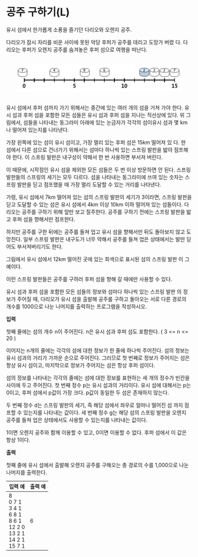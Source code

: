 공주 구하기(L)
====================================
유시 섬에서 한가롭게 소풍을 즐기던 다리오와 오렌지 공주.

다리오가 잠시 자리를 비운 사이에 못된 악당 후퍼가 공주를 데리고 도망가 버렸
다. 다리오는 후퍼가 오렌지 공주를 숨겨놓은 후퍼 섬으로 여행을 떠난다. 

<br>
<div align="center">
<img src="./img/figure1.png" align="center">
</div>
<br>

유시 섬에서 후퍼 섬까지 가기 위해서는 중간에 있는 여러 개의 섬을 거쳐 가야
한다. 유시 섬과 후퍼 섬을 포함한 모든 섬들은 유시 섬과 후퍼 섬을 지나는 직선상에 있다. 위 그림에서, 섬들을 나타내는 동그라미 아래에 있는 눈금자가 각각의 섬이유시 섬과 몇 km나 떨어져 있는지를 나타낸다.

가장 왼쪽에 있는 섬이 유시 섬이고, 가장 멀리 있는 후퍼 섬은 15km 떨어져 있
다. 한 섬에서 다른 섬으로 건너가기 위해서는 섬마다 하나씩 있는 스프링 발판을
밟아 점프해야 한다. 이 스프링 발판은 내구성이 약해서 한 번 사용하면 부서져 버린다.

이 때문에, 시작점인 유시 섬을 제외한 모든 섬들은 두 번 이상 방문하면 안 된다. 스프링 발판들의 스프링의 세기는 모두 다르다. 섬을 나타내는 동그라미에 쓰여 있는 숫자는 스프링 발판을 딛고 점프했을 때 가장 멀리 도달할 수 있는 거리를 나타낸다.

가령, 유시 섬에서 7km 떨어져 있는 섬의 스프링 발판의 세기가 3이라면, 스프링
발판을 딛고 도달할 수 있는 섬은 유시 섬에서 4km 이상 10km 이하 떨어져 있는
섬들이다. 다리오는 공주를 구하기 위해 앞만 보고 질주한다. 공주를 구하기 전에는 스프링 발판을 밟고 후퍼 섬을 향해서만 점프한다.

하지만 공주를 구한 뒤에는 공주를 들쳐 업고 유시 섬을 향해서만 뒤도 돌아보지
않고 도망친다. 일부 스프링 발판은 내구도가 너무 약해서 공주를 들쳐 업은 상태에서는 발만 딛어도 부서져버리기도 한다.

그림에서 유시 섬에서 12km 떨어진 곳에 있는 회색으로 표시된 섬의 스프링 발판
이 그 예이다. 

이런 스프링 발판들은 공주를 구하러 후퍼 섬을 향해 갈 때에만 사용할 수 있다.

유시 섬과 후퍼 섬을 포함한 모든 섬들의 정보와 섬마다 하나씩 있는 스프링 발판
의 정보가 주어질 때, 다리오가 유시 섬을 출발해 공주를 구하고 돌아오는 서로 다른 경로의 개수를 1000으로 나눈 나머지를 출력하는 프로그램을 작성하시오.

**입력** 

첫째 줄에는 섬의 개수 n이 주어진다. n은 유시 섬과 후퍼 섬도 포함한다.
 ( 3 <= n <= 20 )

이어지는 n개의 줄에는 각각의 섬에 대한 정보가 한 줄에 하나씩 주어진다. 섬의
정보는 유시 섬과의 거리가 가까운 순으로 주어진다. 그러므로 첫 번째로 정보가 주어지는 섬은 항상 유시 섬이고, 마지막으로 정보가 주어지는 섬은 항상 후퍼 섬이다.

섬의 정보를 나타내는 각각의 줄에는 섬에 대한 정보를 표현하는 세 개의 정수가
빈칸을 사이에 두고 주어진다. 첫 번째 정수 p는 유시 섬과의 거리이다. 유시 섬에 대해서는 p는 0이고, 후퍼 섬에서 p값이 가장 크다. p값이 동일한 두 섬은 존재하지 않는다.

두 번째 정수 d는 스프링 발판의 세기, 즉 해당 섬에서 좌우로 얼마나 떨어진 섬
까지 점프할 수 있는지를 나타내는 값이다. 세 번째 정수 g는 해당 섬의 스프링 발판을 오렌지 공주를 들쳐 업은 상태에서도 사용할 수 있는지를 나타내는 값이다.

1이면 오렌지 공주와 함께 이용할 수 있고, 0이면 이용할 수 없다. 후퍼 섬에서 이 값은 항상 1이다.

**출력**  

첫째 줄에 유시 섬에서 출발해 오렌지 공주를 구해오는 총 경로의 수를 1,000으로
나눈 나머지를 출력한다.

| 입력 예 | 출력 예     |
|---|---|
| 8 <br> 0 7 1 <br> 3 4 1 <br> 6 8 1 <br> 8 6 1 <br> 12 2 0 <br> 13 2 1 <br> 14 2 1 <br> 15 7 1 | 6 |